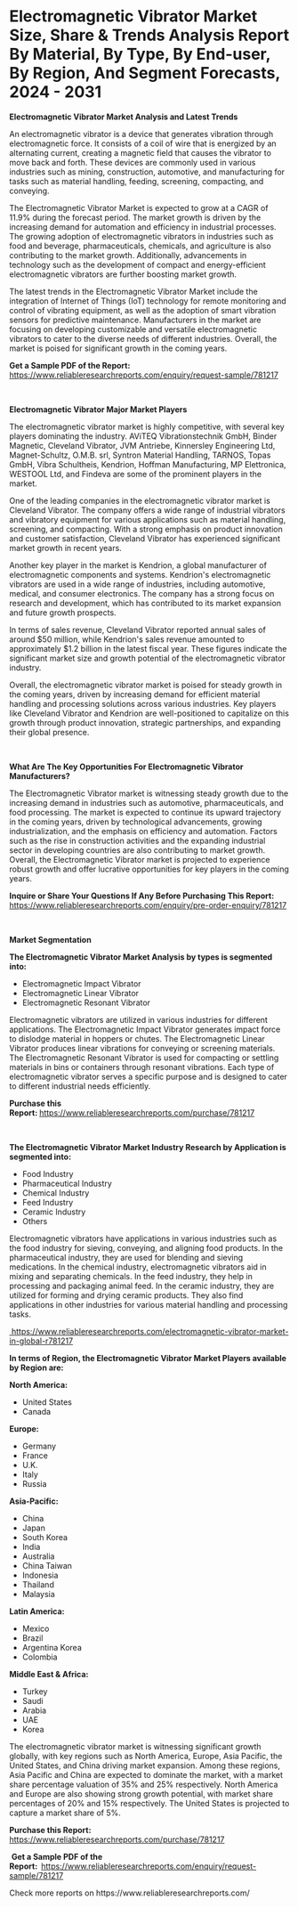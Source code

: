 <p><h1>Electromagnetic Vibrator Market Size, Share & Trends Analysis Report By Material, By Type, By End-user, By Region, And Segment Forecasts, 2024 - 2031</h1></p><p><strong>Electromagnetic Vibrator Market Analysis and Latest Trends</strong></p>
<p><p>An electromagnetic vibrator is a device that generates vibration through electromagnetic force. It consists of a coil of wire that is energized by an alternating current, creating a magnetic field that causes the vibrator to move back and forth. These devices are commonly used in various industries such as mining, construction, automotive, and manufacturing for tasks such as material handling, feeding, screening, compacting, and conveying.</p><p>The Electromagnetic Vibrator Market is expected to grow at a CAGR of 11.9% during the forecast period. The market growth is driven by the increasing demand for automation and efficiency in industrial processes. The growing adoption of electromagnetic vibrators in industries such as food and beverage, pharmaceuticals, chemicals, and agriculture is also contributing to the market growth. Additionally, advancements in technology such as the development of compact and energy-efficient electromagnetic vibrators are further boosting market growth.</p><p>The latest trends in the Electromagnetic Vibrator Market include the integration of Internet of Things (IoT) technology for remote monitoring and control of vibrating equipment, as well as the adoption of smart vibration sensors for predictive maintenance. Manufacturers in the market are focusing on developing customizable and versatile electromagnetic vibrators to cater to the diverse needs of different industries. Overall, the market is poised for significant growth in the coming years.</p></p>
<p><strong>Get a Sample PDF of the Report:&nbsp;</strong> <a href="https://www.reliableresearchreports.com/enquiry/request-sample/781217">https://www.reliableresearchreports.com/enquiry/request-sample/781217</a></p>
<p>&nbsp;</p>
<p><strong>Electromagnetic Vibrator Major Market Players</strong></p>
<p><p>The electromagnetic vibrator market is highly competitive, with several key players dominating the industry. AViTEQ Vibrationstechnik GmbH, Binder Magnetic, Cleveland Vibrator, JVM Antriebe, Kinnersley Engineering Ltd, Magnet-Schultz, O.M.B. srl, Syntron Material Handling, TARNOS, Topas GmbH, Vibra Schultheis, Kendrion, Hoffman Manufacturing, MP Elettronica, WESTOOL Ltd, and Findeva are some of the prominent players in the market.</p><p>One of the leading companies in the electromagnetic vibrator market is Cleveland Vibrator. The company offers a wide range of industrial vibrators and vibratory equipment for various applications such as material handling, screening, and compacting. With a strong emphasis on product innovation and customer satisfaction, Cleveland Vibrator has experienced significant market growth in recent years.</p><p>Another key player in the market is Kendrion, a global manufacturer of electromagnetic components and systems. Kendrion's electromagnetic vibrators are used in a wide range of industries, including automotive, medical, and consumer electronics. The company has a strong focus on research and development, which has contributed to its market expansion and future growth prospects.</p><p>In terms of sales revenue, Cleveland Vibrator reported annual sales of around $50 million, while Kendrion's sales revenue amounted to approximately $1.2 billion in the latest fiscal year. These figures indicate the significant market size and growth potential of the electromagnetic vibrator industry.</p><p>Overall, the electromagnetic vibrator market is poised for steady growth in the coming years, driven by increasing demand for efficient material handling and processing solutions across various industries. Key players like Cleveland Vibrator and Kendrion are well-positioned to capitalize on this growth through product innovation, strategic partnerships, and expanding their global presence.</p></p>
<p>&nbsp;</p>
<p><strong>What Are The Key Opportunities For Electromagnetic Vibrator Manufacturers?</strong></p>
<p><p>The Electromagnetic Vibrator market is witnessing steady growth due to the increasing demand in industries such as automotive, pharmaceuticals, and food processing. The market is expected to continue its upward trajectory in the coming years, driven by technological advancements, growing industrialization, and the emphasis on efficiency and automation. Factors such as the rise in construction activities and the expanding industrial sector in developing countries are also contributing to market growth. Overall, the Electromagnetic Vibrator market is projected to experience robust growth and offer lucrative opportunities for key players in the coming years.</p></p>
<p><strong>Inquire or Share Your Questions If Any Before Purchasing This Report:</strong> <a href="https://www.reliableresearchreports.com/enquiry/pre-order-enquiry/781217">https://www.reliableresearchreports.com/enquiry/pre-order-enquiry/781217</a></p>
<p>&nbsp;</p>
<p><strong>Market Segmentation</strong></p>
<p><strong>The Electromagnetic Vibrator Market Analysis by types is segmented into:</strong></p>
<p><ul><li>Electromagnetic Impact Vibrator</li><li>Electromagnetic Linear Vibrator</li><li>Electromagnetic Resonant Vibrator</li></ul></p>
<p><p>Electromagnetic vibrators are utilized in various industries for different applications. The Electromagnetic Impact Vibrator generates impact force to dislodge material in hoppers or chutes. The Electromagnetic Linear Vibrator produces linear vibrations for conveying or screening materials. The Electromagnetic Resonant Vibrator is used for compacting or settling materials in bins or containers through resonant vibrations. Each type of electromagnetic vibrator serves a specific purpose and is designed to cater to different industrial needs efficiently.</p></p>
<p><strong>Purchase this Report:&nbsp;</strong><a href="https://www.reliableresearchreports.com/purchase/781217">https://www.reliableresearchreports.com/purchase/781217</a></p>
<p>&nbsp;</p>
<p><strong>The Electromagnetic Vibrator Market Industry Research by Application is segmented into:</strong></p>
<p><ul><li>Food Industry</li><li>Pharmaceutical Industry</li><li>Chemical Industry</li><li>Feed Industry</li><li>Ceramic Industry</li><li>Others</li></ul></p>
<p><p>Electromagnetic vibrators have applications in various industries such as the food industry for sieving, conveying, and aligning food products. In the pharmaceutical industry, they are used for blending and sieving medications. In the chemical industry, electromagnetic vibrators aid in mixing and separating chemicals. In the feed industry, they help in processing and packaging animal feed. In the ceramic industry, they are utilized for forming and drying ceramic products. They also find applications in other industries for various material handling and processing tasks.</p></p>
<p><a href="https://www.reliableresearchreports.com/electromagnetic-vibrator-market-in-global-r781217">&nbsp;https://www.reliableresearchreports.com/electromagnetic-vibrator-market-in-global-r781217</a></p>
<p><strong>In terms of Region, the Electromagnetic Vibrator Market Players available by Region are:</strong></p>
<p>
    <p> <strong> North America: </strong>
        <ul>
            <li>United States</li>
            <li>Canada</li>
        </ul>
        </p> 
    <p> <strong> Europe: </strong>
        <ul>
            <li>Germany</li>
            <li>France</li>
            <li>U.K.</li>
            <li>Italy</li>
            <li>Russia</li>
        </ul>
        </p> 
    <p> <strong> Asia-Pacific: </strong>
        <ul>
            <li>China</li>
            <li>Japan</li>
            <li>South Korea</li>
            <li>India</li>
            <li>Australia</li>
            <li>China Taiwan</li>
            <li>Indonesia</li>
            <li>Thailand</li>
            <li>Malaysia</li>
        </ul>
        </p> 
    <p> <strong> Latin America: </strong>
        <ul>
            <li>Mexico</li>
            <li>Brazil</li>
            <li>Argentina Korea</li>
            <li>Colombia</li>
        </ul>
        </p> 
    <p> <strong> Middle East & Africa: </strong>
        <ul>
            <li>Turkey</li>
            <li>Saudi</li>
            <li>Arabia</li>
            <li>UAE</li>
            <li>Korea</li>
        </ul>
    </p>
    </p>
<p><p>The electromagnetic vibrator market is witnessing significant growth globally, with key regions such as North America, Europe, Asia Pacific, the United States, and China driving market expansion. Among these regions, Asia Pacific and China are expected to dominate the market, with a market share percentage valuation of 35% and 25% respectively. North America and Europe are also showing strong growth potential, with market share percentages of 20% and 15% respectively. The United States is projected to capture a market share of 5%.</p></p>
<p><strong>Purchase this Report: </strong><a href="https://www.reliableresearchreports.com/purchase/781217">https://www.reliableresearchreports.com/purchase/781217</a></p>
<p>&nbsp;<strong>Get a Sample PDF of the Report:&nbsp;&nbsp;</strong><a href="https://www.reliableresearchreports.com/enquiry/request-sample/781217">https://www.reliableresearchreports.com/enquiry/request-sample/781217</a></p>
<p><strong></strong></p>
<p>Check more reports on https://www.reliableresearchreports.com/</p>